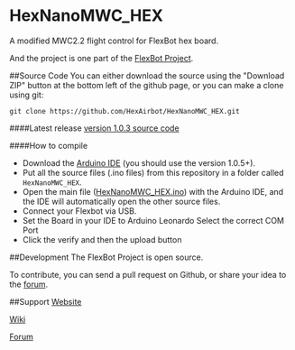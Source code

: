 # HexNanoMWC_HEX
A modified MWC2.2 flight control for FlexBot hex board.

And the project is one part of the [FlexBot Project](http://http://flexbot.cc/wiki/).

##Source Code
You can either download the source using the "Download ZIP" button at the bottom left of the github page, or you can make a clone using git:

```
git clone https://github.com/HexAirbot/HexNanoMWC_HEX.git
```

####Latest release
[version 1.0.3 source code](https://github.com/HexAirbot/HexNanoMWC_HEX/archive/v1.0.3.zip)


####How to compile 
- Download the [Arduino IDE](http://arduino.cc/en/main/software#toc2) (you should use the version 1.0.5+).
- Put all the source files (.ino files) from this repository in a folder called `HexNanoMWC_HEX`.
- Open the main file ([HexNanoMWC_HEX.ino](HexNanoMWC_HEX.ino)) with the Arduino IDE, and the IDE will automatically open the other source files.
- Connect your Flexbot via USB.
- Set the Board in your IDE to Arduino Leonardo
  Select the correct COM Port
- Click the verify and then the upload button

##Development
The FlexBot Project is open source. 

To contribute, you can send a pull request on Github, or share your idea to the [forum](http://makedesignshare.com).

##Support
[Website](http://flexbot.cc)

[Wiki](http://flexbot.cc/wiki)

[Forum](http://makedesignshare.com)
